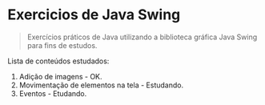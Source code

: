 # Exercicios de Java Swing
> Exercícios práticos de Java utilizando a biblioteca gráfica Java Swing para fins de estudos.

Lista de conteúdos estudados:
1. Adição de imagens - OK.
2. Movimentação de elementos na tela - Estudando.
3. Eventos - Etudando.
